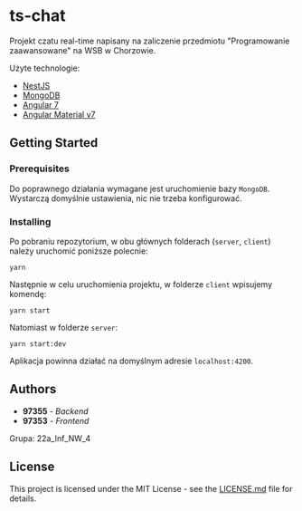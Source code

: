 
# ts-chat

Projekt czatu real-time napisany na zaliczenie przedmiotu "Programowanie zaawansowane" na WSB w Chorzowie.

Użyte technologie: 
* [NestJS](https://nestjs.com/)
* [MongoDB](https://www.mongodb.com/)
* [Angular 7](https://angular.io/)
* [Angular Material v7](https://v7.material.angular.io/)

## Getting Started

### Prerequisites

Do poprawnego działania wymagane jest uruchomienie bazy `MongoDB`. Wystarczą domyślnie ustawienia, nic nie trzeba konfigurować.

### Installing

Po pobraniu repozytorium, w obu głównych folderach (`server`, `client`) należy uruchomić poniższe polecnie:

```
yarn
```

Następnie w celu uruchomienia projektu, w folderze `client` wpisujemy komendę:

```
yarn start
```

Natomiast w folderze `server`:

```
yarn start:dev
```

Aplikacja powinna działać na domyślnym adresie `localhost:4200`.

## Authors

* **97355** - *Backend*
* **97353** - *Frontend*

Grupa: 22a_Inf_NW_4

## License

This project is licensed under the MIT License - see the [LICENSE.md](LICENSE.md) file for details.
